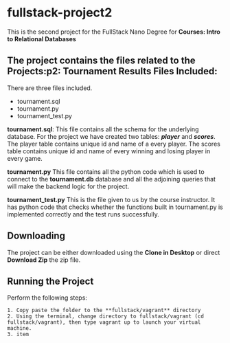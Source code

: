 # fullstack-project2

This is the second project for the FullStack Nano Degree for **Courses:
    Intro to Relational Databases**

The project contains the files related to the 
**Projects:p2: Tournament Results**
Files Included:
-------------
There are three files included.
  - tournament.sql
  - tournament.py
  - tournament_test.py

**tournament.sql**:
This file contains all the schema for the underlying database. For the project we have created two tables: **_player_** and **_scores_**.
The player table contains unique id and name of a every player.
The scores table contains unique id and name of every winning and losing player in every game.

**tournament.py**
This file contains all the python code which is used to connect to the **tournament.db** database and all the adjoining queries that will make the backend logic for the project.

**tournament_test.py**
This is the file given to us by the course instructor. It has python code that checks whether the functions built in tournament.py is implemented correctly and the test runs successfully.

Downloading
-----------

The project can be either downloaded using the **Clone in Desktop** or direct **Download Zip** the zip file.

Running the Project
-----------
Perform the following steps:

	1. Copy paste the folder to the **fullstack/vagrant** directory
	2. Using the terminal, change directory to fullstack/vagrant (cd fullstack/vagrant), then type vagrant up to launch your virtual machine.
	3. item





  
